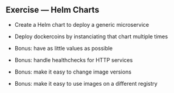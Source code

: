 ## Exercise — Helm Charts

- Create a Helm chart to deploy a generic microservice

- Deploy dockercoins by instanciating that chart multiple times

- Bonus: have as little values as possible

- Bonus: handle healthchecks for HTTP services

- Bonus: make it easy to change image versions

- Bonus: make it easy to use images on a different registry
